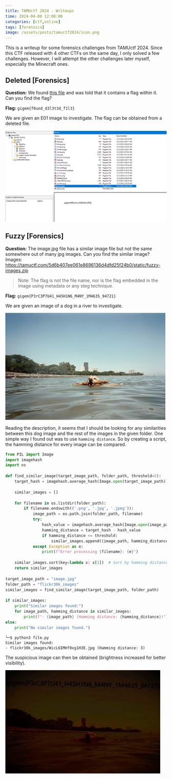```yaml
---
title: TAMUctf 2024 - Writeups
time: 2024-04-08 12:00:00
categories: [ctf,online]
tags: [forensics]
image: /assets/posts/tamuctf2024/icon.png
---
```


This is a writeup for some forensics challenges from TAMUctf 2024. Since this CTF released with 4 other CTFs on the same day, I only solved a few challenges. However, I will attempt the other challenges later myself, especially the Minecraft ones.

## Deleted [Forensics]
**Question:** We found [this file](https://tamuctf.com/5d6b407ee061e8696136d4dfd25f24b0/static/deleted.zip) and was told that it contains a flag within it. Can you find the flag?

**Flag:** `gigem{f0und_d3l3t3d_f1l3}`

We are given an E01 image to investigate. The flag can be obtained from a deleted file.

![del1](/assets/posts/tamuctf2024/del1.png)

## Fuzzy [Forensics]
**Question:** The image.jpg file has a similar image file but not the same somewhere out of many jpg images. Can you find the similar image? Images: https://tamuctf.com/5d6b407ee061e8696136d4dfd25f24b0/static/fuzzy-images.zip 

> Note: The flag is not the file name, nor is the flag embedded in the image using metadata or any steg technique.

**Flag:** `gigem{P3rC3P7U41_H45H1N6_M4NY_1M4635_94721}`

We are given an image of a dog in a river to investigate. 

![dog](/assets/posts/tamuctf2024/image.jpg)

Reading the description, it seems that I should be looking for any similarities between this dog image and the rest of the images in the given folder. One simple way I found out was to use `hamming distance`. So by creating a script, the hamming distance for every image can be compared.

```python
from PIL import Image
import imagehash
import os

def find_similar_image(target_image_path, folder_path, threshold=5):
    target_hash = imagehash.average_hash(Image.open(target_image_path))

    similar_images = []

    for filename in os.listdir(folder_path):
        if filename.endswith(('.png', '.jpg', '.jpeg')):
            image_path = os.path.join(folder_path, filename)
            try:
                hash_value = imagehash.average_hash(Image.open(image_path))
                hamming_distance = target_hash - hash_value
                if hamming_distance <= threshold:
                    similar_images.append((image_path, hamming_distance))
            except Exception as e:
                print(f"Error processing {filename}: {e}")

    similar_images.sort(key=lambda x: x[1])  # Sort by hamming distance
    return similar_images

target_image_path = "image.jpg"
folder_path = "flickr30k_images"
similar_images = find_similar_image(target_image_path, folder_path)

if similar_images:
    print("Similar images found:")
    for image_path, hamming_distance in similar_images:
        print(f"- {image_path} (Hamming distance: {hamming_distance})")
else:
    print("No similar images found.")
```

```
└─$ python3 file.py   
Similar images found:
- flickr30k_images/WicL6IMHf0xg1H3E.jpg (Hamming distance: 3)
```

The suspicious image can then be obtained (brightness increased for better visibility).

![sus](/assets/posts/tamuctf2024/WicL6IMHf0xg1H3E.jpg)
